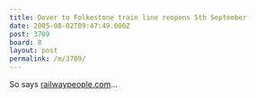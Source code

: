 ```yaml
---
title: Dover to Folkestone train line reopens 5th September
date: 2005-08-02T09:47:49.000Z
post: 3709
board: 8
layout: post
permalink: /m/3709/
---
```

So says <a href="http://www.railwaypeople.com">railwaypeople.com</a>...
